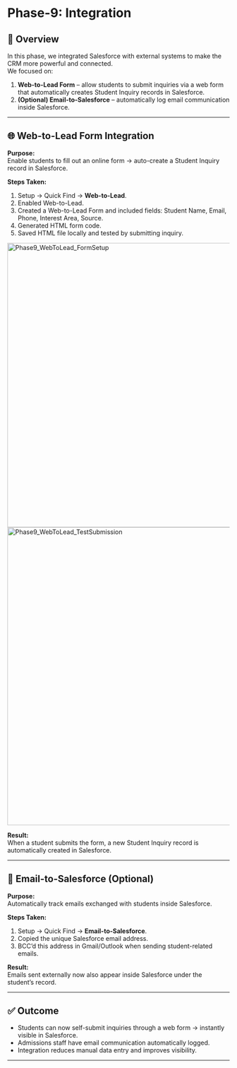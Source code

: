 # Phase-9: Integration  

## 📖 Overview  
In this phase, we integrated Salesforce with external systems to make the CRM more powerful and connected.  
We focused on:  
1. **Web-to-Lead Form** – allow students to submit inquiries via a web form that automatically creates Student Inquiry records in Salesforce.  
2. **(Optional) Email-to-Salesforce** – automatically log email communication inside Salesforce.  

---

## 🌐 Web-to-Lead Form Integration  

**Purpose:**  
Enable students to fill out an online form → auto-create a Student Inquiry record in Salesforce.  

**Steps Taken:**  
1. Setup → Quick Find → **Web-to-Lead**.  
2. Enabled Web-to-Lead.  
3. Created a Web-to-Lead Form and included fields: Student Name, Email, Phone, Interest Area, Source.  
4. Generated HTML form code.  
5. Saved HTML file locally and tested by submitting inquiry.  
<img width="1365" height="644" alt="Phase9_WebToLead_FormSetup" src="https://github.com/user-attachments/assets/9308e878-b484-459d-9593-5183c3300c00" />

 <img width="1363" height="675" alt="Phase9_WebToLead_TestSubmission" src="https://github.com/user-attachments/assets/6df1f4fa-6eac-466d-892d-333b481bd3ed" />

 

**Result:**  
When a student submits the form, a new Student Inquiry record is automatically created in Salesforce.  

---

## 📧 Email-to-Salesforce (Optional)  

**Purpose:**  
Automatically track emails exchanged with students inside Salesforce.  

**Steps Taken:**  
1. Setup → Quick Find → **Email-to-Salesforce**.  
2. Copied the unique Salesforce email address.  
3. BCC’d this address in Gmail/Outlook when sending student-related emails.  


**Result:**  
Emails sent externally now also appear inside Salesforce under the student’s record.  

---

## ✅ Outcome  

- Students can now self-submit inquiries through a web form → instantly visible in Salesforce.  
- Admissions staff have email communication automatically logged.  
- Integration reduces manual data entry and improves visibility.  

---


